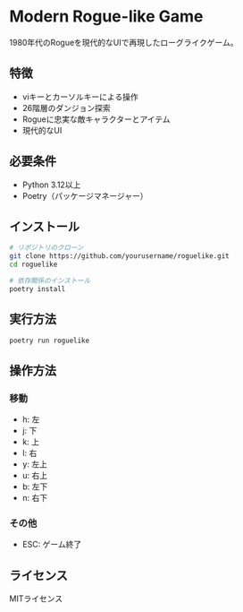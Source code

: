 # Modern Rogue-like Game

1980年代のRogueを現代的なUIで再現したローグライクゲーム。

## 特徴

- viキーとカーソルキーによる操作
- 26階層のダンジョン探索
- Rogueに忠実な敵キャラクターとアイテム
- 現代的なUI

## 必要条件

- Python 3.12以上
- Poetry（パッケージマネージャー）

## インストール

```bash
# リポジトリのクローン
git clone https://github.com/yourusername/roguelike.git
cd roguelike

# 依存関係のインストール
poetry install
```

## 実行方法

```bash
poetry run roguelike
```

## 操作方法

### 移動
- h: 左
- j: 下
- k: 上
- l: 右
- y: 左上
- u: 右上
- b: 左下
- n: 右下

### その他
- ESC: ゲーム終了

## ライセンス

MITライセンス 